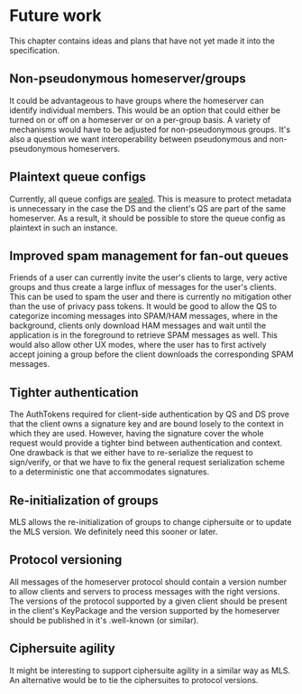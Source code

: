 # Future work

This chapter contains ideas and plans that have not yet made it into the specification.

## Non-pseudonymous homeserver/groups

It could be advantageous to have groups where the homeserver can identify individual members. This would be an option that could either be turned on or off on a homeserver or on a per-group basis. A variety of mechanisms would have to be adjusted for non-pseudonymous groups. It's also a question we want interoperability between pseudonymous and non-pseudonymous homeservers.

## Plaintext queue configs

Currently, all queue configs are [sealed](glossary.md#sealed-queue-config). This is measure to protect metadata is unnecessary in the case the DS and the client's QS are part of the same homeserver. As a result, it should be possible to store the queue config as plaintext in such an instance.

## Improved spam management for fan-out queues

Friends of a user can currently invite the user's clients to large, very active groups and thus create a large influx of messages for the user's clients. This can be used to spam the user and there is currently no mitigation other than the use of privacy pass tokens. It would be good to allow the QS to categorize incoming messages into SPAM/HAM messages, where in the background, clients only download HAM messages and wait until the application is in the foreground to retrieve SPAM messages as well. This would also allow other UX modes, where the user has to first actively accept joining a group before the client downloads the corresponding SPAM messages.

## Tighter authentication

The AuthTokens required for client-side authentication by QS and DS prove that the client owns a signature key and are bound losely to the context in which they are used. However, having the signature cover the whole request would provide a tighter bind between authentication and context. One drawback is that we either have to re-serialize the request to sign/verify, or that we have to fix the general request serialization scheme to a deterministic one that accommodates signatures.

## Re-initialization of groups

MLS allows the re-initialization of groups to change ciphersuite or to update the MLS version. We definitely need this sooner or later.

## Protocol versioning

All messages of the homeserver protocol should contain a version number to allow clients and servers to process messages with the right versions. The versions of the protocol supported by a given client should be present in the client's KeyPackage and the version supported by the homeserver should be published in it's .well-known (or similar).

## Ciphersuite agility

It might be interesting to support ciphersuite agility in a similar way as MLS. An alternative would be to tie the ciphersuites to protocol versions.
